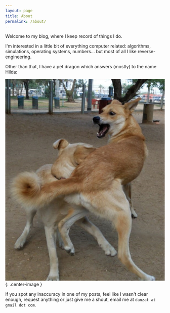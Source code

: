 ```yaml
---
layout: page
title: About
permalink: /about/
---
```


Welcome to my blog, where I keep record of things I do.

I'm interested in a little bit of everything computer related: algorithms, simulations, operating systems, numbers... but most of all I like reverse-engineering.

Other than that, I have a pet dragon which answers (mostly) to the name Hilda:

![Dragon](/assets/about/dragon.jpg){: .center-image }

If you spot any inaccuracy in one of my posts, feel like I wasn't clear enough, request anything or just give me a shout, email me at `danzat at gmail dot com`.
